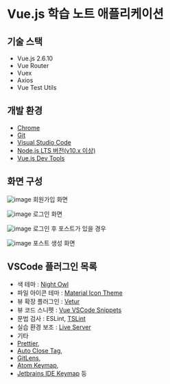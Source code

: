 # Vue.js 학습 노트 애플리케이션


## 기술 스택

- Vue.js 2.6.10
- Vue Router
- Vuex
- Axios
- Vue Test Utils

## 개발 환경

- [Chrome](https://www.google.com/intl/ko/chrome/)
- [Git](https://git-scm.com/downloads)
- [Visual Studio Code](https://code.visualstudio.com/)
- [Node.js LTS 버전(v10.x 이상)](https://nodejs.org/ko/)
- [Vue.js Dev Tools](https://chrome.google.com/webstore/detail/vuejs-devtools/nhdogjmejiglipccpnnnanhbledajbpd)

## 화면 구성

![image](https://github.com/user-attachments/assets/bbdd4573-8bc6-4997-9209-382a5cda2584)
회원가입 화면

![image](https://github.com/user-attachments/assets/eced19f2-7fb1-4fba-8768-d3be8cb8fc95) 
로그인 화면

![image](https://github.com/user-attachments/assets/2c440b32-913a-43b2-a27e-eb66f20a43f6)
로그인 후 포스트가 있을 경우

![image](https://github.com/user-attachments/assets/daf7f06e-3b45-40eb-b70b-8eea0f3c6bb6)
포스트 생성 화면

## VSCode 플러그인 목록

- 색 테마 : [Night Owl](https://marketplace.visualstudio.com/items?itemName=sdras.night-owl)
- 파일 아이콘 테마 : [Material Icon Theme](https://marketplace.visualstudio.com/items?itemName=PKief.material-icon-theme)
- 뷰 확장 플러그인 : [Vetur](https://marketplace.visualstudio.com/items?itemName=octref.vetur)
- 뷰 코드 스니펫 : [Vue VSCode Snippets](https://marketplace.visualstudio.com/items?itemName=sdras.vue-vscode-snippets)
- 문법 검사 : ESLint, [TSLint](https://marketplace.visualstudio.com/items?itemName=eg2.tslint)
- 실습 환경 보조 : [Live Server](https://marketplace.visualstudio.com/items?itemName=ritwickdey.LiveServer)
- 기타
- [Prettier](https://marketplace.visualstudio.com/items?itemName=esbenp.prettier-vscode),
- [Auto Close Tag](https://marketplace.visualstudio.com/items?itemName=formulahendry.auto-close-tag),
- [GitLens](https://marketplace.visualstudio.com/items?itemName=eamodio.gitlens),
- [Atom Keymap](https://marketplace.visualstudio.com/items?itemName=ms-vscode.atom-keybindings),
- [Jetbrains IDE Keymap](https://marketplace.visualstudio.com/items?itemName=isudox.vscode-jetbrains-keybindings) 등

